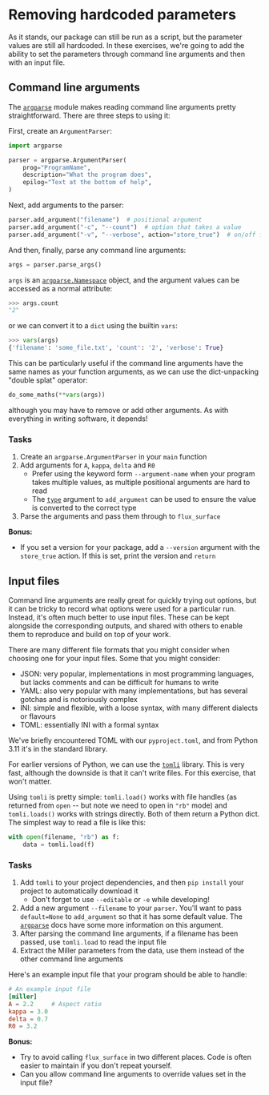 Removing hardcoded parameters
=============================

As it stands, our package can still be run as a script, but the
parameter values are still all hardcoded. In these exercises, we're
going to add the ability to set the parameters through command line
arguments and then with an input file.

Command line arguments
----------------------

The [`argparse`][argparse] module makes reading command line arguments
pretty straightforward. There are three steps to using it:

First, create an `ArgumentParser`:

```python
import argparse

parser = argparse.ArgumentParser(
    prog="ProgramName",
    description="What the program does",
    epilog="Text at the bottom of help",
)
```

Next, add arguments to the parser:

```python
parser.add_argument("filename")  # positional argument
parser.add_argument("-c", "--count")  # option that takes a value
parser.add_argument("-v", "--verbose", action="store_true")  # on/off flag
```

And then, finally, parse any command line arguments:

```python
args = parser.parse_args()
```

`args` is an [`argparse.Namespace`][namespace] object, and the
argument values can be accessed as a normal attribute:

```python
>>> args.count
"2"
```

or we can convert it to a `dict` using the builtin `vars`:

```python
>>> vars(args)
{'filename': 'some_file.txt', 'count': '2', 'verbose': True}
```

This can be particularly useful if the command line arguments have the
same names as your function arguments, as we can use the
dict-unpacking "double splat" operator:

```python
do_some_maths(**vars(args))
```

although you may have to remove or add other arguments. As with
everything in writing software, it depends!

### Tasks

1. Create an `argparse.ArgumentParser` in your `main` function
2. Add arguments for `A`, `kappa`, `delta` and `R0`
   - Prefer using the keyword form `--argument-name` when your program
     takes multiple values, as multiple positional arguments are hard
     to read
   - The [`type`][argparse_type] argument to `add_argument` can be
     used to ensure the value is converted to the correct type
3. Parse the arguments and pass them through to `flux_surface`

**Bonus:**

- If you set a version for your package, add a `--version` argument
  with the `store_true` action. If this is set, print the version and
  `return`

Input files
-----------

Command line arguments are really great for quickly trying out
options, but it can be tricky to record what options were used for a
particular run. Instead, it's often much better to use input
files. These can be kept alongside the corresponding outputs, and
shared with others to enable them to reproduce and build on top of
your work.

There are many different file formats that you might consider when
choosing one for your input files. Some that you might consider:

- JSON: very popular, implementations in most programming languages,
  but lacks comments and can be difficult for humans to write
- YAML: also very popular with many implementations, but has several
  gotchas and is notoriously complex
- INI: simple and flexible, with a loose syntax, with many different
  dialects or flavours
- TOML: essentially INI with a formal syntax

We've briefly encountered TOML with our `pyproject.toml`, and from
Python 3.11 it's in the standard library.

For earlier versions of Python, we can use the [`tomli`][tomli]
library. This is very fast, although the downside is that it can't
write files. For this exercise, that won't matter.

Using `tomli` is pretty simple: `tomli.load()` works with file handles
(as returned from `open` -- but note we need to open in `"rb"` mode)
and `tomli.loads()` works with strings directly. Both of them return a
Python dict. The simplest way to read a file is like this:

```python
with open(filename, "rb") as f:
    data = tomli.load(f)
```

### Tasks

1. Add `tomli` to your project dependencies, and then `pip install`
   your project to automatically download it
   - Don't forget to use `--editable` or `-e` while developing!
2. Add a new argument `--filename` to your `parser`. You'll want to
   pass `default=None` to `add_argument` so that it has some default
   value. The [`argparse`][argparse_default] docs have some more
   information on this argument.
3. After parsing the command line arguments, if a filename has been
   passed, use `tomli.load` to read the input file
4. Extract the Miller parameters from the data, use them instead of
   the other command line arguments
   
Here's an example input file that your program should be able to
handle:

```toml
# An example input file
[miller]
A = 2.2     # Aspect ratio
kappa = 3.0
delta = 0.7
R0 = 3.2
```


**Bonus:**

- Try to avoid calling `flux_surface` in two different places. Code is
  often easier to maintain if you don't repeat yourself.
- Can you allow command line arguments to override values set in the
  input file?


[argparse]: https://docs.python.org/3/library/argparse.html
[argparse_default]: https://docs.python.org/3/library/argparse.html#default
[argparse_type]: https://docs.python.org/3/library/argparse.html#type
[namespace]: https://docs.python.org/3/library/argparse.html#argparse.Namespace
[tomli]: https://github.com/hukkin/tomli
